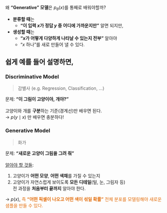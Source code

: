 왜 **“Generative” 모델**은 $p_\theta(x)$를 통째로 배워야할까?

- **분류할 때**는
    - **“이 입력 $x$가 정답 $y$ 중 어디에 가까운지만”** 알면 되지만,
- **생성할 때**는
    - **“$x$가 어떻게 다양하게 나타날 수 있는지 전부”** 알아야
    - “$x$ 하나”를 새로 만들어 낼 수 있다. 

## 쉽게 예를 들어 설명하면, 
### Discriminative Model
> 감별사 (e.g. Regression, Classification, …)

문제: **“이 그림이 고양이야, 개야?”** <br><br>
고양이와 개를 **구분**하는 기준(경계선)만 배우면 된다.<br>
→ $p(y\mid x)$ 만 배우면 충분하다!

### Generative Model
> 화가

문제: **“새로운 고양이 그림을 그려 줘”**<br><br>
<u>알아야 할 것들</u>: 
1. 고양이가 **어떤 모양**, **어떤 색채**를 가질 수 있는지
2. 고양이가 자연스럽게 보이도록 **모든 디테일**(털, 눈, 그림자 등)  <br>
전 과정을 **처음부터 끝까지** 알아야 한다. 

→ $p(x)$, <font color="#e36c09">즉 <b>“어떤 픽셀이 나오고 어떤 색이 섞일 확률”</b> 전체 분포를 모델링해야 새로운 샘플을 만들 수 있다. </font>
